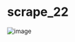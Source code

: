 # scrape_22

![image](https://user-images.githubusercontent.com/49694526/155915932-cb361ba1-cb64-4a51-9565-6d5fccd1c6a4.PNG)
